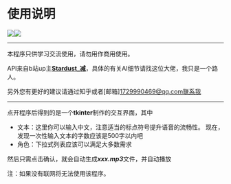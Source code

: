 # 使用说明

 [![](https://img.shields.io/static/v1?label=绊缘&message=知乎&color=orange)](https://www.zhihu.com/people/dmfinder)[![](https://img.shields.io/static/v1?label=DGME&message=github&color=lightblue)](https://github.com/DGMEFORONE)

------

本程序只供学习交流使用，请勿用作商用使用。

API来自b站up主[**Stardust_减**](https://space.bilibili.com/163056936)，具体的有关AI细节请找这位大佬，我只是一个路人。

另外您有更好的建议请通过知乎或者[邮箱]1729990469@qq.com联系我

------

点开程序后得到的是一个**tkinter**制作的交互界面，其中

* 文本：这里你可以输入中文，注意适当的标点符号提升语音的流畅性。
	   现在，发现一次性输入文本的字数应该是500字以内吧
* 角色：下拉式列表应该可以满足大多数需求



然后只需点击确认，就会自动生成***xxx.mp3***文件，并自动播放



注：如果没有联网将无法使用该程序。

